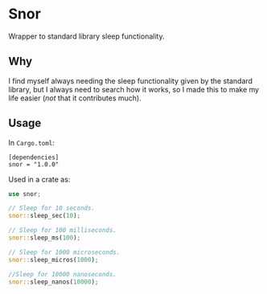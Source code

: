 # Snor
Wrapper to standard library sleep functionality. 

## Why
I find myself always needing the sleep functionality given by the standard
library, but I always need to search how it works, so I made this to make my
life easier (_not_ that it contributes much).

## Usage
In `Cargo.toml`:
```
[dependencies]
snor = "1.0.0"
```

Used in a crate as:
```rust
use snor;

// Sleep for 10 seconds.
snor::sleep_sec(10);

// Sleep for 100 milliseconds.
snor::sleep_ms(100);

// Sleep for 1000 microseconds.
snor::sleep_micros(1000);

//Sleep for 10000 nanoseconds.
snor::sleep_nanos(10000);
```